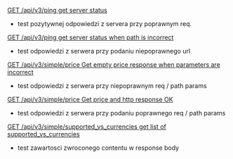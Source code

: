 <u>GET /api/v3/ping get server status</u></br>
* test pozytywnej odpowiedzi z servera przy poprawnym req.

<u>GET /api/v3/ping get server status when path is incorrect</u>
* test odpowiedzi z serwera przy podaniu niepoprawnego url

<u>GET /api/v3/simple/price Get empty price response when parameters are incorrect</u>
* test odpowiedzi z serwera przy niepoprawnym req / path params

<u>GET /api/v3/simple/price Get price and http response OK</u>
* test odpowiedzi z serwera przy podaniu poprawnego req / path params

<u>GET /api/v3/simple/supported_vs_currencies get list of supported_vs_currencies</u>
* test zawartosci zwroconego contentu w response body


